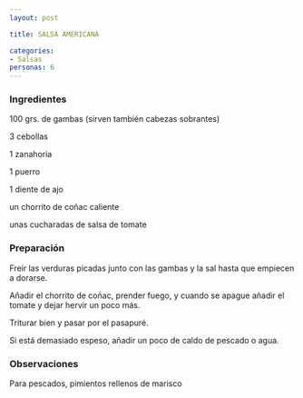 ```yaml
---
layout: post

title: SALSA AMERICANA

categories:
- Salsas
personas: 6 
---
```

<h3>Ingredientes</h3>
100 grs. de gambas (sirven también cabezas sobrantes)

3 cebollas

1 zanahoria

1 puerro

1 diente de ajo

un chorrito de coñac caliente

unas cucharadas de salsa de tomate

<h3>Preparación</h3>
Freír las verduras picadas junto con las gambas y la sal hasta que empiecen a dorarse.

Añadir el chorrito de coñac, prender fuego, y cuando se apague añadir el tomate y dejar hervir un poco más.

Triturar bien y pasar por el pasapuré.

Si está demasiado espeso, añadir un poco de caldo de pescado o agua.

<h3>Observaciones</h3>
Para pescados, pimientos rellenos de marisco

